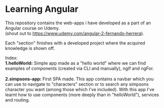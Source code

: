 # Learning Angular

This repository contains the web-apps i have developed as a part of an Angular course on Udemy.<br>
(shout out to https://www.udemy.com/angular-2-fernando-herrera).<br>

Each "section" finishes with a developed project where the acquired knowledge is shown off.

Index:<br>
<b>1.helloWorld:</b> Simple app made as a "hello world" where we can find examples of components (created via CLI and manually), ngIf and ngFor.<br><br>
<b>2.simpsons-app:</b> First SPA made. This app contains a navbar which you can use to navigate to "characters" section or to search any simpsons character you want (among those which I've included). With this app I've learnt how to use components (more deeply than in "helloWorld"),  services and routing. 
